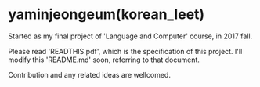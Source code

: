 # yaminjeongeum(korean_leet)
Started as my final project of 'Language and Computer' course, in 2017 fall.

Please read 'READTHIS.pdf', which is the specification of this project.
I'll modify this 'README.md' soon, referring to that document.

Contribution and any related ideas are wellcomed.
